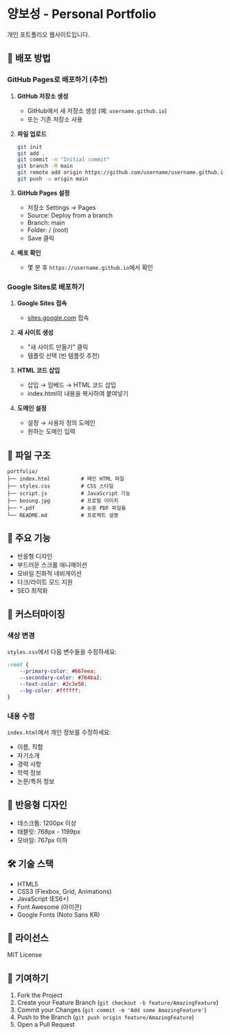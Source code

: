 # 양보성 - Personal Portfolio

개인 포트폴리오 웹사이트입니다.

## 🚀 배포 방법

### GitHub Pages로 배포하기 (추천)

1. **GitHub 저장소 생성**
   - GitHub에서 새 저장소 생성 (예: `username.github.io`)
   - 또는 기존 저장소 사용

2. **파일 업로드**
   ```bash
   git init
   git add .
   git commit -m "Initial commit"
   git branch -M main
   git remote add origin https://github.com/username/username.github.io.git
   git push -u origin main
   ```

3. **GitHub Pages 설정**
   - 저장소 Settings → Pages
   - Source: Deploy from a branch
   - Branch: main
   - Folder: / (root)
   - Save 클릭

4. **배포 확인**
   - 몇 분 후 `https://username.github.io`에서 확인

### Google Sites로 배포하기

1. **Google Sites 접속**
   - [sites.google.com](https://sites.google.com) 접속

2. **새 사이트 생성**
   - "새 사이트 만들기" 클릭
   - 템플릿 선택 (빈 템플릿 추천)

3. **HTML 코드 삽입**
   - 삽입 → 임베드 → HTML 코드 삽입
   - index.html의 내용을 복사하여 붙여넣기

4. **도메인 설정**
   - 설정 → 사용자 정의 도메인
   - 원하는 도메인 입력

## 📁 파일 구조

```
portfolio/
├── index.html          # 메인 HTML 파일
├── styles.css          # CSS 스타일
├── script.js           # JavaScript 기능
├── bosung.jpg          # 프로필 이미지
├── *.pdf               # 논문 PDF 파일들
└── README.md           # 프로젝트 설명
```

## 🎨 주요 기능

- 반응형 디자인
- 부드러운 스크롤 애니메이션
- 모바일 친화적 네비게이션
- 다크/라이트 모드 지원
- SEO 최적화

## 🔧 커스터마이징

### 색상 변경
`styles.css`에서 다음 변수들을 수정하세요:
```css
:root {
    --primary-color: #667eea;
    --secondary-color: #764ba2;
    --text-color: #2c3e50;
    --bg-color: #ffffff;
}
```

### 내용 수정
`index.html`에서 개인 정보를 수정하세요:
- 이름, 직함
- 자기소개
- 경력 사항
- 학력 정보
- 논문/특허 정보

## 📱 반응형 디자인

- 데스크톱: 1200px 이상
- 태블릿: 768px - 1199px
- 모바일: 767px 이하

## 🛠 기술 스택

- HTML5
- CSS3 (Flexbox, Grid, Animations)
- JavaScript (ES6+)
- Font Awesome (아이콘)
- Google Fonts (Noto Sans KR)

## 📄 라이선스

MIT License

## 🤝 기여하기

1. Fork the Project
2. Create your Feature Branch (`git checkout -b feature/AmazingFeature`)
3. Commit your Changes (`git commit -m 'Add some AmazingFeature'`)
4. Push to the Branch (`git push origin feature/AmazingFeature`)
5. Open a Pull Request 